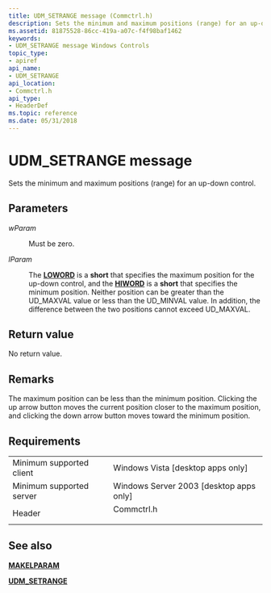 ```yaml
---
title: UDM_SETRANGE message (Commctrl.h)
description: Sets the minimum and maximum positions (range) for an up-down control.
ms.assetid: 81875528-86cc-419a-a07c-f4f98baf1462
keywords:
- UDM_SETRANGE message Windows Controls
topic_type:
- apiref
api_name:
- UDM_SETRANGE
api_location:
- Commctrl.h
api_type:
- HeaderDef
ms.topic: reference
ms.date: 05/31/2018
---
```


# UDM\_SETRANGE message

Sets the minimum and maximum positions (range) for an up-down control.

## Parameters

<dl> <dt>

*wParam* 
</dt> <dd>Must be zero.</dd> <dt>

*lParam* 
</dt> <dd>

The [**LOWORD**](https://docs.microsoft.com/previous-versions/windows/desktop/legacy/ms632659(v=vs.85)) is a **short** that specifies the maximum position for the up-down control, and the [**HIWORD**](https://docs.microsoft.com/previous-versions/windows/desktop/legacy/ms632657(v=vs.85)) is a **short** that specifies the minimum position. Neither position can be greater than the UD\_MAXVAL value or less than the UD\_MINVAL value. In addition, the difference between the two positions cannot exceed UD\_MAXVAL.

</dd> </dl>

## Return value

No return value.

## Remarks

The maximum position can be less than the minimum position. Clicking the up arrow button moves the current position closer to the maximum position, and clicking the down arrow button moves toward the minimum position.

## Requirements



|                                     |                                                                                       |
|-------------------------------------|---------------------------------------------------------------------------------------|
| Minimum supported client<br/> | Windows Vista \[desktop apps only\]<br/>                                        |
| Minimum supported server<br/> | Windows Server 2003 \[desktop apps only\]<br/>                                  |
| Header<br/>                   | <dl> <dt>Commctrl.h</dt> </dl> |



## See also

<dl> <dt>

[**MAKELPARAM**](https://docs.microsoft.com/windows/desktop/api/winuser/nf-winuser-makelparam)
</dt> <dt>

[**UDM\_SETRANGE**](udm-setrange.md)
</dt> </dl>

 

 





